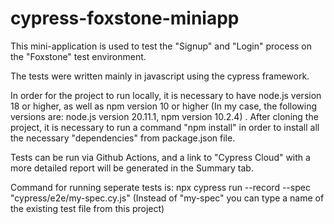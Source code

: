 # cypress-foxstone-miniapp


This mini-application is used to test the "Signup" and "Login" process on the "Foxstone" test environment.

The tests were written mainly in javascript using the cypress framework.

In order for the project to run locally, it is necessary to have node.js version 18 or higher, as well as npm version 10 or higher (In my case, the following versions are: node.js version 20.11.1, npm version 10.2.4) .
After cloning the project, it is necessary to run a command "npm install" in order to install all the necessary "dependencies" from package.json file.

Tests can be run via Github Actions, and a link to "Cypress Cloud" with a more detailed report will be generated in the Summary tab.

Command for running seperate tests is: npx cypress run --record --spec "cypress/e2e/my-spec.cy.js" (Instead of "my-spec" you can type a name of the existing test file from this project)
